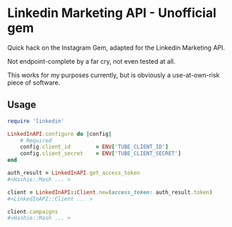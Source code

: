 # Linkedin Marketing API - Unofficial gem
Quick hack on the Instagram Gem, adapted for the Linkedin Marketing API.

Not endpoint-complete by a far cry, not even tested at all.

This works for my purposes currently, but is obviously a use-at-own-risk piece of software.

## Usage

```ruby
require 'linkedin'

LinkedInAPI.configure do |config|
    # Required
    config.client_id		= ENV['TUBE_CLIENT_ID']
    config.client_secret	= ENV['TUBE_CLIENT_SECRET']
end

auth_result = LinkedInAPI.get_access_token
#<Hashie::Mash ... >

client = LinkedInAPI::Client.new(access_token: auth_result.token)
#<LinkedInAPI::Client ... >

client.campaigns
#<Hashie::Mash ... >
```
